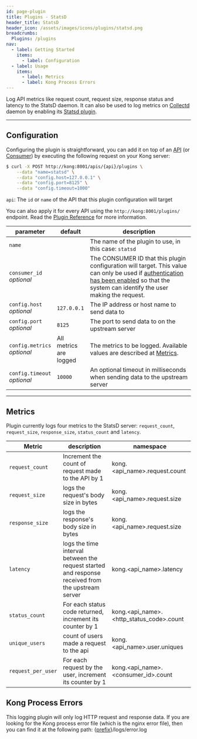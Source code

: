 ```yaml
---
id: page-plugin
title: Plugins - StatsD
header_title: StatsD
header_icon: /assets/images/icons/plugins/statsd.png
breadcrumbs:
  Plugins: /plugins
nav:
  - label: Getting Started
    items:
      - label: Configuration
  - label: Usage
    items:
      - label: Metrics
      - label: Kong Process Errors
---
```


Log API metrics like request count, request size, response status and latency to the StatsD daemon.
It can also be used to log metrics on [Collectd](https://collectd.org/) daemon by enabling its [Statsd plugin](https://collectd.org/wiki/index.php/Plugin:StatsD).

----

## Configuration

Configuring the plugin is straightforward, you can add it on top of an [API][api-object] (or [Consumer][consumer-object]) by executing the following request on your Kong server:

```bash
$ curl -X POST http://kong:8001/apis/{api}/plugins \
    --data "name=statsd" \
    --data "config.host=127.0.0.1" \
    --data "config.port=8125" \
    --data "config.timeout=1000"
```

`api`: The `id` or `name` of the API that this plugin configuration will target

You can also apply it for every API using the `http://kong:8001/plugins/` endpoint. Read the [Plugin Reference](/docs/latest/admin-api/#add-plugin) for more information.

parameter                     | default | description
---                           | ---     | ---
`name`                        |         | The name of the plugin to use, in this case: `statsd`
`consumer_id`<br>*optional*   |         | The CONSUMER ID that this plugin configuration will target. This value can only be used if [authentication has been enabled][faq-authentication] so that the system can identify the user making the request.
`config.host`<br>*optional*   | `127.0.0.1` | The IP address or host name to send data to
`config.port`<br>*optional*   | `8125`  | The port to send data to on the upstream server
`config.metrics`<br>*optional* | All metrics<br>are logged | The metrics to be logged. Available values are described at [Metrics](#metrics).
`config.timeout`<br>*optional* | `10000` | An optional timeout in milliseconds when sending data to the upstream server

[api-object]: /docs/latest/admin-api/#api-object
[configuration]: /docs/latest/configuration
[consumer-object]: /docs/latest/admin-api/#consumer-object
[faq-authentication]: /about/faq/#how-can-i-add-an-authentication-layer-on-a-microservice/api?

----

## Metrics

Plugin currently logs four metrics to the StatsD server: `request_count`, `request_size`, `response_size`, `status_count` and `latency`.

Metric                     | description | namespace
---                        | ---         | -----
`request_count`              | Increment the count of request made to the API by 1 | kong.\<api_name>.request.count
`request_size`               | logs the request's body size in bytes | kong.\<api_name>.request.size
`response_size`               | logs the response's body size in bytes | kong.\<api_name>.request.size
`latency`                   | logs the time interval between the request started and response received from the upstream server | kong.\<api_name>.latency
`status_count`               | For each status code returned, increment its counter by 1 | kong.\<api_name>.\<http_status_code>.count
`unique_users`               | count of users made a request to the api | kong.\<api_name>.user.uniques
`request_per_user`               | For each request by the user, increment its counter by 1 | kong.\<api_name>.\<consumer_id>.count

## Kong Process Errors

This logging plugin will only log HTTP request and response data. If you are looking for the Kong process error file (which is the nginx error file), then you can find it at the following path: {[prefix](/docs/{{site.data.kong_latest.release}}/configuration/#prefix)}/logs/error.log

